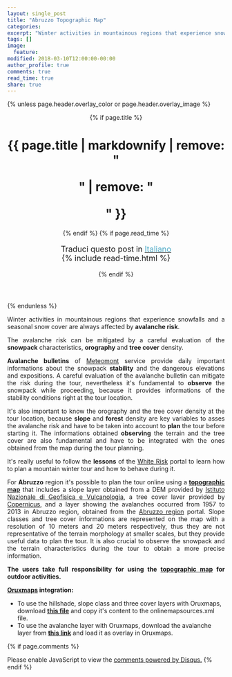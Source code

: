 ```yaml
---
layout: single_post
title: "Abruzzo Topographic Map"
categories:
excerpt: "Winter activities in mountainous regions that experience snowfalls and a seasonal snow cover..."
tags: []
image:
  feature:
modified: 2018-03-10T12:00:00-00:00 
author_profile: true
comments: true
read_time: true
share: true
---
```

{% unless page.header.overlay_color or page.header.overlay_image %}
<header>
  {% if page.title %}<h1 class="page__title" itemprop="headline">{{ page.title | markdownify | remove: "<p>" | remove: "</p>" }}</h1>{% endif %}
  {% if page.read_time %}
    <p style="font-size:18px" class="page__meta">
      <i class="fa fa-language" aria-hidden="true"></i> Traduci questo post in <a href="{{ site.url }}{{ site.baseurl }}/_posts-ita/2018-03-10-abruzzomap-ita"><font color="#54ADC8">Italiano</font></a><BR>
      <i class="fa fa-clock-o" aria-hidden="true"></i> {% include read-time.html %}
    </p>
  {% endif %}
</header>
{% endunless %} 

<p style="text-align: justify;">
Winter activities in mountainous regions that experience snowfalls and a seasonal snow cover are always affected by <b>avalanche risk</b>.

<p style="text-align: justify;">
The avalanche risk can be mitigated by a careful evaluation of the <b>snowpack</b> characteristics, <b>orography</b> and <b>tree cover</b> density.

<p style="text-align: justify;">
<b>Avalanche bulletins</b> of <a href="http://www.meteomont.gov.it/infoMeteo/stampaBollettinoStampa.do?settore=D" target="_blank">Meteomont</a> service provide daily important informations about the snowpack <b>stability</b> and the dangerous elevations and expositions. A careful evaluation of the avalanche bulletin can mitigate the risk during the tour, nevertheless it's fundamental to <b>observe</b> the snowpack while proceeding, because it provides informations of the stability conditions right at the tour location.

<p style="text-align: justify;">
It's also important to know the orography and the tree cover density at the tour location, because <b>slope</b> and <b>forest</b> density are key variables to asses the avalanche risk and have to be taken into account to <b>plan</b> the tour before starting it. The informations obtained <b>observing</b> the terrain and the tree cover are also fundamental and have to be integrated with the ones obtained from the map during the tour planning.

<p style="text-align: justify;">
It's really useful to follow the <b>lessons</b> of the <a href="https://www.whiterisk.ch/it/" target="_blank">White Risk</a> portal to learn how to plan a mountain winter tour and how to behave during it.

<p style="text-align: justify;">
For <b>Abruzzo</b> region it's possible to plan the tour online using a <a href="https://edrap.github.io/leaflet/abruzzomap.html" target="_blank"><b>topographic map</b></a> that includes a slope layer obtained from a DEM provided by <a href="http://tinitaly.pi.ingv.it/" target="_blank">Istituto NazionaIe di Geofisica e Vulcanologia</a>, a tree cover laver provided by <a href="https://land.copernicus.eu/pan-european/high-resolution-layers/forests/tree-cover-density" target="_blank">Copernicus</a>, and a layer showing the avalanches occurred from 1957 to 2013 in Abruzzo region, obtained from the <a href="https://opendata.regione.abruzzo.it/content/carta-storica-della-valanghe" target="_blank">Abruzzo region</a> portal. Slope classes and tree cover informations are represented on the map with a resolution of 10 meters and 20 meters respectively, thus they are not representative of the terrain morphology at smaller scales, but they provide useful data to plan the tour. It is also crucial to observe the snowpack and the terrain characteristics during the tour to obtain a more precise information.

<p style="text-align: justify;">
<b>The users take full responsibility for using the <a href="https://edrap.github.io/leaflet/abruzzomap.html" target="_blank">topographic map</a> for outdoor activities.</b>

<p style="text-align: justify;">
<b><a href="https://www.oruxmaps.com" target="_blank">Oruxmaps</a> integration:</b>
<br>
<ul>
  <li>To use the hillshade, slope class and three cover layers with Oruxmaps, download <a href="https://edrap.github.io/leaflet/integration/abruzzomapsources.txt" target="_blank"><b>this file</b></a> and copy it's content to the onlinemapsources.xml file.</li>
  <li>To use the avalanche layer with Oruxmaps, download the avalanche layer from <a href="https://www.google.com/maps/d/u/0/viewer?mid=1nPyK5fCykvuqdolNGuubVQnAEKk&hl" target="_blank">   <b>this link</b></a> and load it as overlay in Oruxmaps.</li>
</ul>




<!--
<div style="width: 100%; height: 100%; margin: 0 auto;">
<div style="position: relative; padding-top: 60%;"><iframe style="position: absolute; top: 0; left: 0; width: 100%; height: 100%;" src="https://edrap.github.io/leaflet/abruzzomap.html" frameborder="0" allowfullscreen="allowfullscreen"></iframe></div>
</div>
-->


{% if page.comments %}
<div id="disqus_thread"></div>
<script id="dsq-count-scr" src="//https-edrap-github-io.disqus.com/count.js" async></script>
<script>
/**
*  RECOMMENDED CONFIGURATION VARIABLES: EDIT AND UNCOMMENT THE SECTION BELOW TO INSERT DYNAMIC VALUES FROM YOUR PLATFORM OR CMS.
*  LEARN WHY DEFINING THESE VARIABLES IS IMPORTANT: https://disqus.com/admin/universalcode/#configuration-variables*/
/*
var disqus_config = function () {
this.page.url = page.url;  // Replace PAGE_URL with your page's canonical URL variable
this.page.identifier = page.id; // Replace PAGE_IDENTIFIER with your page's unique identifier variable
};
*/
(function() { // DON'T EDIT BELOW THIS LINE
var d = document, s = d.createElement('script');
s.src = 'https://https-edrap-github-io.disqus.com/embed.js';
s.setAttribute('data-timestamp', +new Date());
(d.head || d.body).appendChild(s);
})();
</script>
<noscript>Please enable JavaScript to view the <a href="https://disqus.com/?ref_noscript">comments powered by Disqus.</a></noscript>
{% endif %}

